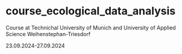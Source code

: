 # course_ecological_data_analysis
Course at Technichal University of Munich and University of Applied Science Weihenstephan-Triesdorf

23.09.2024-27.09.2024

